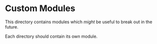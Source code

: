 # Custom Modules

This directory contains modules which _might_ be useful to break out in the future.

Each directory should contain its own module.